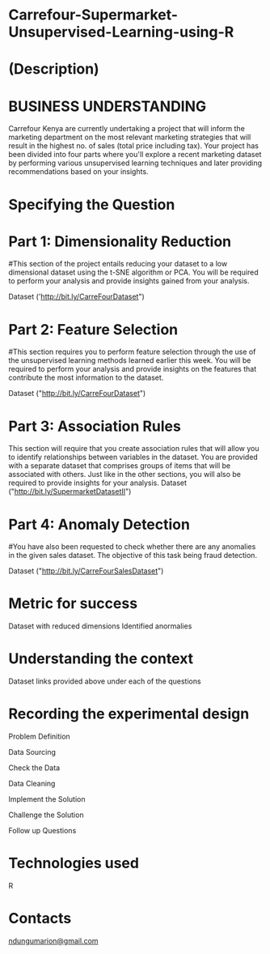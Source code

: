 # Carrefour-Supermarket-Unsupervised-Learning-using-R
# (Description)
# BUSINESS UNDERSTANDING

Carrefour Kenya  are currently undertaking a project that will inform the marketing department on the most relevant marketing strategies that will result in the highest no. of sales (total price including tax). Your project has been divided into four parts where you'll explore a recent marketing dataset by performing various unsupervised learning techniques and later providing recommendations based on your insights.

# Specifying the Question

# Part 1: Dimensionality Reduction

#This section of the project entails reducing your dataset to a low dimensional dataset using the t-SNE algorithm or PCA. You will be required to perform your analysis and provide insights gained from your analysis.

 Dataset ('http://bit.ly/CarreFourDataset")

# Part 2: Feature Selection

#This section requires you to perform feature selection through the use of the unsupervised learning methods learned earlier this week. You will be required to perform your analysis and provide insights on the features that contribute the most information to the dataset.

Dataset ("http://bit.ly/CarreFourDataset")

# Part 3: Association Rules

This section will require that you create association rules that will allow you to identify relationships between variables in the dataset. You are provided with a separate dataset that comprises groups of items that will be associated with others. Just like in the other sections, you will also be required to provide insights for your analysis.
Dataset ("http://bit.ly/SupermarketDatasetII")

# Part 4: Anomaly Detection

#You have also been requested to check whether there are any anomalies in the given sales dataset. The objective of this task being fraud detection.

 Dataset ("http://bit.ly/CarreFourSalesDataset")
 
# Metric for success
Dataset with reduced dimensions
Identified anormalies

# Understanding the context
Dataset links provided above under each of the questions

# Recording the experimental design

Problem Definition

Data Sourcing

Check the Data

Data Cleaning

Implement the Solution

Challenge the Solution

Follow up Questions

# Technologies used
R

# Contacts
ndungumarion@gmail.com
